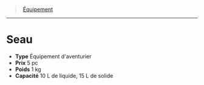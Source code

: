 ﻿---
!EquipmentItem
Type: Équipement d'aventurier
Price: 5 pc
Weight: 1 kg
Capacity: 10 L de liquide, 15 L de solide
Id: equipment_hd.md#seau
ParentLink: equipment_hd.md#Équipement
Name: Seau
ParentName: Équipement
NameLevel: 1
Attributes: {}
AttributesDictionary: >+
  {}

---
> [Équipement](hd_equipment.md)

---

# Seau

- **Type** Équipement d'aventurier
- **Prix** 5 pc
- **Poids** 1 kg
- **Capacité** 10 L de liquide, 15 L de solide

